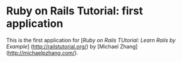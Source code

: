 # Ruby on Rails Tutorial: first application

This is the first application for 
[*Ruby on Rails TUtorial: Learn Rails by Example*] (http://railstutorial.org/) by [Michael Zhang] (http://michaelpzhang.com/).


